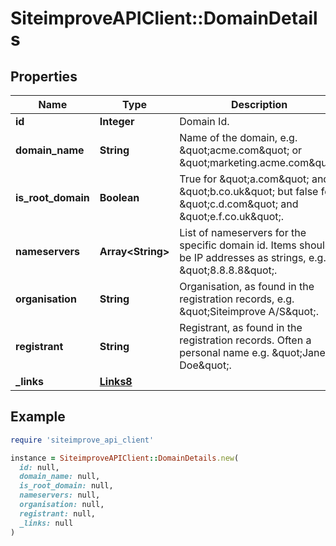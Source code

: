 # SiteimproveAPIClient::DomainDetails

## Properties

| Name | Type | Description | Notes |
| ---- | ---- | ----------- | ----- |
| **id** | **Integer** | Domain Id.  |  |
| **domain_name** | **String** | Name of the domain, e.g. \&quot;acme.com\&quot; or \&quot;marketing.acme.com\&quot; | [optional] |
| **is_root_domain** | **Boolean** | True for \&quot;a.com\&quot; and \&quot;b.co.uk\&quot; but false for \&quot;c.d.com\&quot; and \&quot;e.f.co.uk\&quot;. |  |
| **nameservers** | **Array&lt;String&gt;** | List of nameservers for the specific domain id. Items should be IP addresses as strings, e.g. \&quot;8.8.8.8\&quot;. |  |
| **organisation** | **String** | Organisation, as found in the registration records, e.g. \&quot;Siteimprove A/S\&quot;. | [optional] |
| **registrant** | **String** | Registrant, as found in the registration records. Often a personal name e.g. \&quot;Jane Doe\&quot;. | [optional] |
| **_links** | [**Links8**](Links8.md) |  | [optional] |

## Example

```ruby
require 'siteimprove_api_client'

instance = SiteimproveAPIClient::DomainDetails.new(
  id: null,
  domain_name: null,
  is_root_domain: null,
  nameservers: null,
  organisation: null,
  registrant: null,
  _links: null
)
```

